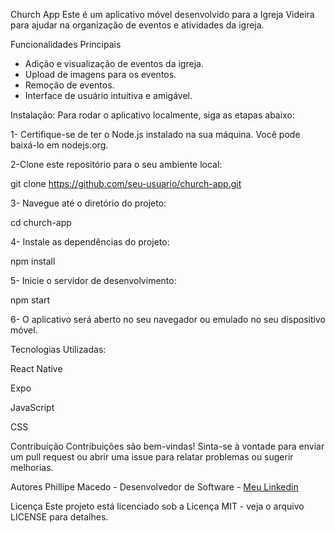 Church App
Este é um aplicativo móvel desenvolvido para a Igreja Videira para ajudar na organização de eventos e atividades da igreja.

Funcionalidades Principais
- Adição e visualização de eventos da igreja.
- Upload de imagens para os eventos.
- Remoção de eventos.
- Interface de usuário intuitiva e amigável.

Instalação:
Para rodar o aplicativo localmente, siga as etapas abaixo:

1- Certifique-se de ter o Node.js instalado na sua máquina. Você pode baixá-lo em nodejs.org.

2-Clone este repositório para o seu ambiente local:

git clone https://github.com/seu-usuario/church-app.git

3- Navegue até o diretório do projeto:

cd church-app

4- Instale as dependências do projeto:

npm install

5- Inicie o servidor de desenvolvimento:

npm start

6- O aplicativo será aberto no seu navegador ou emulado no seu dispositivo móvel.

Tecnologias Utilizadas:

React Native

Expo

JavaScript

CSS

Contribuição
Contribuições são bem-vindas! Sinta-se à vontade para enviar um pull request ou abrir uma issue para relatar problemas ou sugerir melhorias.

Autores
Phillipe Macedo - Desenvolvedor de Software - [Meu Linkedin](https://www.linkedin.com/in/phillipe-macedo-234524239/)

Licença
Este projeto está licenciado sob a Licença MIT - veja o arquivo LICENSE para detalhes.
